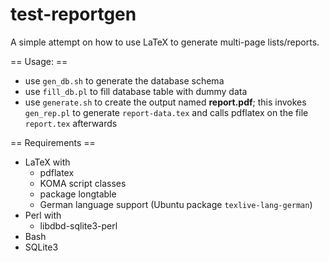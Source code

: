 test-reportgen
==============

A simple attempt on how to use LaTeX to generate multi-page lists/reports.

== Usage: ==
 * use `gen_db.sh` to generate the database schema
 * use `fill_db.pl` to fill database table with dummy data
 * use `generate.sh` to create the output named **report.pdf**;
   this invokes `gen_rep.pl` to generate `report-data.tex` and calls pdflatex on the file `report.tex` afterwards
   
   
== Requirements ==
  * LaTeX with
    * pdflatex
    * KOMA script classes
    * package longtable
    * German language support (Ubuntu package `texlive-lang-german`)
  * Perl with
    * libdbd-sqlite3-perl
  * Bash
  * SQLite3
  
